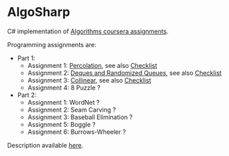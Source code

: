 # AlgoSharp

C# implementation of [Algorithms coursera assignments](https://www.coursera.org/course/algs4partI).

Programming assignments are:
* Part 1:
  * Assignment 1: [Percolation](http://coursera.cs.princeton.edu/algs4/assignments/percolation.html), see also [Checklist](http://coursera.cs.princeton.edu/algs4/checklists/percolation.html)
  * Assignment 2: [Deques and Randomized Queues](http://coursera.cs.princeton.edu/algs4/assignments/queues.html), see also [Checklist](http://coursera.cs.princeton.edu/algs4/checklists/queues.html)
  * Assignment 3: [Collinear](http://coursera.cs.princeton.edu/algs4/assignments/collinear.html), see also [Checklist](http://coursera.cs.princeton.edu/algs4/checklists/collinear.html)
  * Assignment 4: 8 Puzzle ?
* Part 2:
  * Assignment 1: WordNet ?
  * Assignment 2: Seam Carving ?
  * Assignment 3: Baseball Elimination ?
  * Assignment 5: Boggle ?
  * Assignment 6: Burrows-Wheeler ?
  
Description available [here](https://www.cs.princeton.edu/courses/archive/fall14/cos226/assignments.php).
